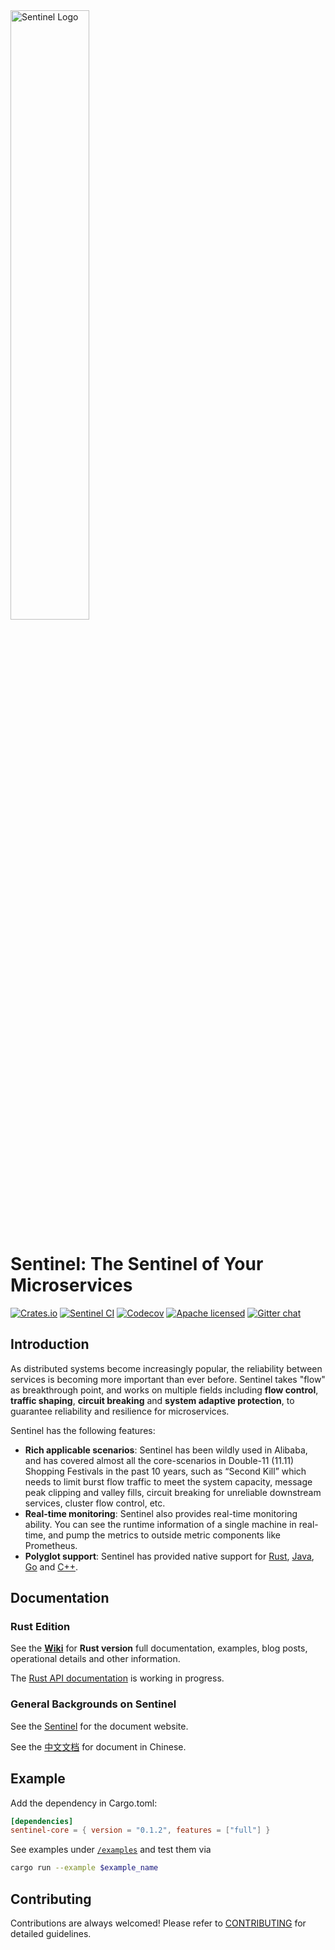 <img src="https://user-images.githubusercontent.com/9434884/43697219-3cb4ef3a-9975-11e8-9a9c-73f4f537442d.png" alt="Sentinel Logo" width="50%">

# Sentinel: The Sentinel of Your Microservices

[![Crates.io][crates-badge]][crates-url]
[![Sentinel CI][ci-badge]][ci-url]
[![Codecov][codecov-badge]][codecov-url]
[![Apache licensed][apache-badge]][apache-url]
[![Gitter chat][gitter-badge]][gitter-url]


[crates-badge]: https://img.shields.io/crates/v/sentinel-core.svg
[crates-url]: https://crates.io/crates/sentinel-core
[ci-badge]: https://github.com/sentinel-group/sentinel-rust/actions/workflows/ci.yml/badge.svg
[ci-url]: https://github.com/sentinel-group/sentinel-rust/actions/workflows/ci.yml
[codecov-badge]: https://codecov.io/gh/sentinel-group/sentinel-rust/branch/main/graph/badge.svg
[codecov-url]: https://codecov.io/gh/sentinel-group/sentinel-rust
[apache-badge]: https://img.shields.io/badge/license-Apache%202-4EB1BA.svg
[apache-url]: https://www.apache.org/licenses/LICENSE-2.0.html
[gitter-badge]: https://badges.gitter.im/alibaba/Sentinel.svg
[gitter-url]: https://gitter.im/alibaba/Sentinel

## Introduction

As distributed systems become increasingly popular, the reliability between services is becoming more important than ever before.
Sentinel takes "flow" as breakthrough point, and works on multiple fields including **flow control**,
**traffic shaping**, **circuit breaking** and **system adaptive protection**, to guarantee reliability and resilience for microservices.

Sentinel has the following features:

- **Rich applicable scenarios**: Sentinel has been wildly used in Alibaba, and has covered almost all the core-scenarios in Double-11 (11.11) Shopping Festivals in the past 10 years, such as “Second Kill” which needs to limit burst flow traffic to meet the system capacity, message peak clipping and valley fills, circuit breaking for unreliable downstream services, cluster flow control, etc.
- **Real-time monitoring**: Sentinel also provides real-time monitoring ability. You can see the runtime information of a single machine in real-time, and pump the metrics to outside metric components like Prometheus.
- **Polyglot support**: Sentinel has provided native support for [Rust](https://github.com/sentinel-group/sentinel-rust), [Java](https://github.com/alibaba/Sentinel), [Go](https://github.com/alibaba/sentinel-golang) and [C++](https://github.com/alibaba/sentinel-cpp).


## Documentation

### Rust Edition

See the [**Wiki**](https://github.com/sentinel-group/sentinel-rust/wiki) for **Rust version** full documentation, examples, blog posts, operational details and other information.

The [Rust API documentation](https://docs.rs/sentinel-core/latest) is working in progress.

### General Backgrounds on Sentinel

See the [Sentinel](https://sentinelguard.io/en-us/) for the document website.

See the [中文文档](https://sentinelguard.io/zh-cn/) for document in Chinese.

## Example

Add the dependency in Cargo.toml:

```toml
[dependencies]
sentinel-core = { version = "0.1.2", features = ["full"] }
```

See examples under [`/examples`](https://github.com/sentinel-group/sentinel-rust/tree/main/examples) and test them via 

```bash
cargo run --example $example_name
```

## Contributing

Contributions are always welcomed! Please refer to [CONTRIBUTING](./CONTRIBUTING.md) for detailed guidelines.
